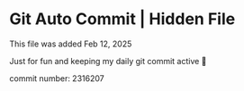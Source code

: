 # Git Auto Commit | Hidden File

This file was added Feb 12, 2025

Just for fun and keeping my daily git commit active 🤪

commit number: 2316207
